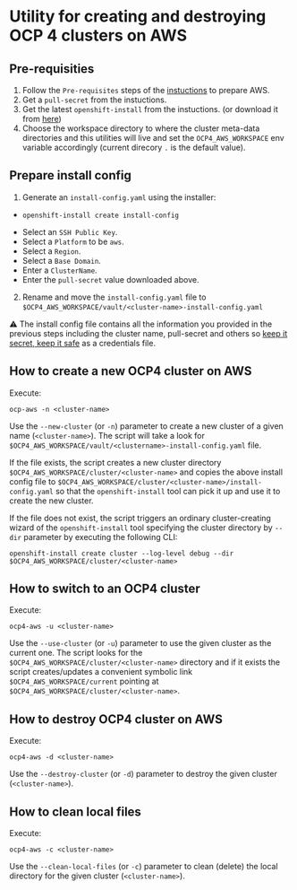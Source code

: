 # Utility for creating and destroying OCP 4 clusters on AWS

## Pre-requisities

1. Follow the `Pre-requisites` steps of the [instuctions](https://cloud.redhat.com/openshift/install/aws/installer-provisioned) to prepare AWS.
2. Get a `pull-secret` from the instuctions.
3. Get the latest `openshift-install` from the instuctions. (or download it from [here](https://mirror.openshift.com/pub/openshift-v4/clients/ocp/latest/))
4. Choose the workspace directory to where the cluster meta-data directories and this utilities will live and set the `OCP4_AWS_WORKSPACE` env variable accordingly (current direcory `.` is the default value).

## Prepare install config

1. Generate an `install-config.yaml` using the installer:

 * ```shell
   openshift-install create install-config
   ```
 * Select an `SSH Public Key`.
 * Select a `Platform` to be `aws`.
 * Select a `Region`.
 * Select a `Base Domain`.
 * Enter a `ClusterName`.
 * Enter the `pull-secret` value downloaded above.
  
2. Rename and move the `install-config.yaml` file to `$OCP4_AWS_WORKSPACE/vault/<cluster-name>-install-config.yaml`

⚠️ The install config file contains all the information you provided in the previous steps including the cluster name, pull-secret and others so [keep it secret, keep it safe](https://www.youtube.com/watch?v=iThtELZvfPs) as a credentials file.

## How to create a new OCP4 cluster on AWS

Execute:

```shell
ocp-aws -n <cluster-name>
```

Use the `--new-cluster` (or `-n`) parameter to create a new cluster of a given name (`<cluster-name>`). The script will take a look for `$OCP4_AWS_WORKSPACE/vault/<clustername>-install-config.yaml` file.

If the file exists, the script creates a new cluster directory `$OCP4_AWS_WORKSPACE/cluster/<cluster-name>` and copies the above install config file to `$OCP4_AWS_WORKSPACE/cluster/<cluster-name>/install-config.yaml` so that the `openshift-install` tool can pick it up and use it to create the new cluster.

If the file does not exist, the script triggers an ordinary cluster-creating wizard of the `openshift-install` tool specifying the cluster directory by `--dir` parameter by executing the following CLI:

```shell
openshift-install create cluster --log-level debug --dir $OCP4_AWS_WORKSPACE/cluster/<cluster-name>
```

## How to switch to an OCP4 cluster

Execute:

```shell
ocp4-aws -u <cluster-name>
```

Use the `--use-cluster` (or `-u`) parameter to use the given cluster as the current one. The script looks for the `$OCP4_AWS_WORKSPACE/cluster/<cluster-name>` directory and if it exists the script creates/updates a convenient symbolic link `$OCP4_AWS_WORKSPACE/current` pointing at `$OCP4_AWS_WORKSPACE/cluster/<cluster-name>`.

## How to destroy OCP4 cluster on AWS

Execute:

```shell
ocp4-aws -d <cluster-name>
```

Use the `--destroy-cluster` (or `-d`) parameter to destroy the given cluster (`<cluster-name>`).

## How to clean local files

Execute:

```shell
ocp4-aws -c <cluster-name>
```

Use the `--clean-local-files` (or `-c`) parameter to clean (delete) the local directory for the given cluster (`<cluster-name>`).
